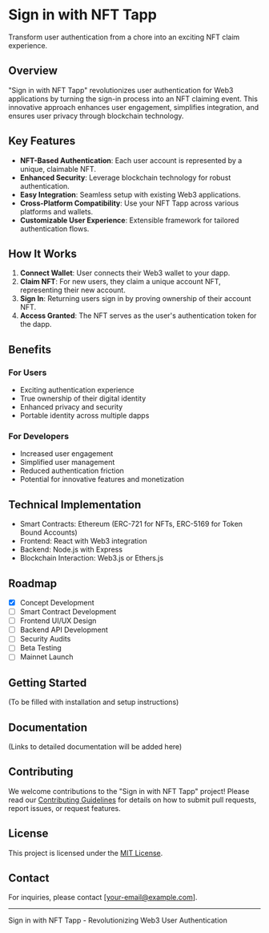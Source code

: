 # Sign in with NFT Tapp

Transform user authentication from a chore into an exciting NFT claim experience.

## Overview

"Sign in with NFT Tapp" revolutionizes user authentication for Web3 applications by turning the sign-in process into an NFT claiming event. This innovative approach enhances user engagement, simplifies integration, and ensures user privacy through blockchain technology.

## Key Features

- **NFT-Based Authentication**: Each user account is represented by a unique, claimable NFT.
- **Enhanced Security**: Leverage blockchain technology for robust authentication.
- **Easy Integration**: Seamless setup with existing Web3 applications.
- **Cross-Platform Compatibility**: Use your NFT Tapp across various platforms and wallets.
- **Customizable User Experience**: Extensible framework for tailored authentication flows.

## How It Works

1. **Connect Wallet**: User connects their Web3 wallet to your dapp.
2. **Claim NFT**: For new users, they claim a unique account NFT, representing their new account.
3. **Sign In**: Returning users sign in by proving ownership of their account NFT.
4. **Access Granted**: The NFT serves as the user's authentication token for the dapp.

## Benefits

### For Users
- Exciting authentication experience
- True ownership of their digital identity
- Enhanced privacy and security
- Portable identity across multiple dapps

### For Developers
- Increased user engagement
- Simplified user management
- Reduced authentication friction
- Potential for innovative features and monetization

## Technical Implementation

- Smart Contracts: Ethereum (ERC-721 for NFTs, ERC-5169 for Token Bound Accounts)
- Frontend: React with Web3 integration
- Backend: Node.js with Express
- Blockchain Interaction: Web3.js or Ethers.js

## Roadmap

- [x] Concept Development
- [ ] Smart Contract Development
- [ ] Frontend UI/UX Design
- [ ] Backend API Development
- [ ] Security Audits
- [ ] Beta Testing
- [ ] Mainnet Launch

## Getting Started

(To be filled with installation and setup instructions)

## Documentation

(Links to detailed documentation will be added here)

## Contributing

We welcome contributions to the "Sign in with NFT Tapp" project! Please read our [Contributing Guidelines](CONTRIBUTING.md) for details on how to submit pull requests, report issues, or request features.

## License

This project is licensed under the [MIT License](LICENSE).

## Contact

For inquiries, please contact [your-email@example.com].

---

Sign in with NFT Tapp - Revolutionizing Web3 User Authentication
